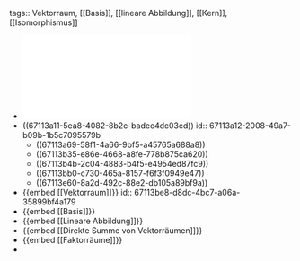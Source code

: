 tags:: Vektorraum, [[Basis]], [[lineare Abbildung]], [[Kern]], [[Isomorphismus]]

- ![linalg.pdf](../assets/linalg_1729182197400_0.pdf)
- ((67113a11-5ea8-4082-8b2c-badec4dc03cd))
  id:: 67113a12-2008-49a7-b09b-1b5c7095579b
	- ((67113a69-58f1-4a66-9bf5-a45765a688a8))
	- ((67113b35-e86e-4668-a8fe-778b875ca620))
	- ((67113b4b-2c04-4883-b4f5-e4954ed87fc9))
	- ((67113bb0-c730-465a-8157-f6f3f0949e47))
	- ((67113e60-8a2d-492c-88e2-db105a89bf9a))
- {{embed [[Vektorraum]]}}
  id:: 67113be8-d8dc-4bc7-a06a-35899bf4a179
- {{embed [[Basis]]}}
- {{embed [[Lineare Abbildung]]}}
- {{embed [[Direkte Summe von Vektorräumen]]}}
- {{embed [[Faktorräume]]}}
-